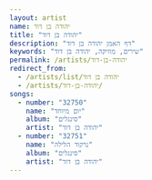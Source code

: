 ```yaml
---
layout: artist
name: יהודה בן דוד
title: "יהודה בן דוד"
description: "דף האמן יהודה בן דוד"
keywords: "שירים, מוזיקה, יהודה בן דוד"
permalink: /artists/יהודה-בן-דוד
redirect_from:
  - /artists/list/יהודה בן דוד
  - /artists/יהודה-בן-דוד/
songs:
  - number: "32750"
    name: "יום מיוחד"
    album: "סינגלים"
    artist: "יהודה בן דוד"
  - number: "32751"
    name: "נרקוד הלילה"
    album: "סינגלים"
    artist: "יהודה בן דוד"
---
```

